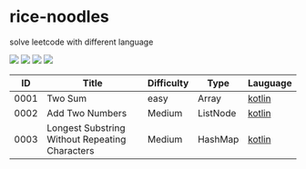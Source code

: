 # rice-noodles

solve leetcode with different language 

[![](https://img.shields.io/github/forks/yunshuipiao/rice-noodles.svg)](https://github.com/yunshuipiao/rice-noodles)
[![](https://img.shields.io/github/stars/yunshuipiao/rice-noodles.svg)](https://github.com/yunshuipiao/rice-noodles)
[![](https://img.shields.io/github/license/yunshuipiao/rice-noodles.svg)](https://github.com/yunshuipiao/rice-noodles)
[![](https://img.shields.io/github/followers/yunshuipiao.svg)](https://github.com/yunshuipiao)

ID | Title | Difficulty| Type | Lauguage 
---- | --- | --- | ---| ---|
0001 | Two Sum | easy | Array | [kotlin](https://github.com/yunshuipiao/rice-noodles/issues/1)
0002 | Add Two Numbers | Medium | ListNode | [kotlin](https://github.com/yunshuipiao/rice-noodles/issues/2)
0003 | Longest Substring Without Repeating Characters | Medium | HashMap | [kotlin](https://github.com/yunshuipiao/rice-noodles/issues/3)

